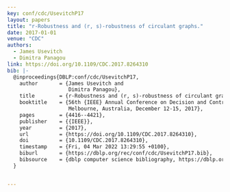 ```yaml
---
key: conf/cdc/UsevitchP17
layout: papers
title: "r-Robustness and (r, s)-robustness of circulant graphs."
date: 2017-01-01
venue: "CDC"
authors:
  - James Usevitch
  - Dimitra Panagou
link: https://doi.org/10.1109/CDC.2017.8264310
bib: |-
  @inproceedings{DBLP:conf/cdc/UsevitchP17,
    author       = {James Usevitch and
                    Dimitra Panagou},
    title        = {r-Robustness and (r, s)-robustness of circulant graphs},
    booktitle    = {56th {IEEE} Annual Conference on Decision and Control, {CDC} 2017,
                    Melbourne, Australia, December 12-15, 2017},
    pages        = {4416--4421},
    publisher    = {{IEEE}},
    year         = {2017},
    url          = {https://doi.org/10.1109/CDC.2017.8264310},
    doi          = {10.1109/CDC.2017.8264310},
    timestamp    = {Fri, 04 Mar 2022 13:29:55 +0100},
    biburl       = {https://dblp.org/rec/conf/cdc/UsevitchP17.bib},
    bibsource    = {dblp computer science bibliography, https://dblp.org}
  }


---
```

